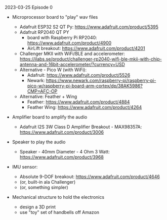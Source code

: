 2023-03-25 Episode 0

- Microprocessor board to "play" wav files
    - Adafruit ESP32 S2 QT Py: https://www.adafruit.com/product/5395
    - Adafruit RP2040 QT PY
        - board with Raspberry Pi RP2040: https://www.adafruit.com/product/4900
        - AirLift breakout: https://www.adafruit.com/product/4201
    - Challenger MKII with WiFi/BLE and accelerometer: https://ilabs.se/product/challenger-rp2040-wifi-ble-mkii-with-chip-antenna-and-16bit-accelerometer/?currency=USD
    - Alternative - Pico W (with WiFi): 
        - Adafruit: https://www.adafruit.com/product/5526
        - Newark: https://www.newark.com/raspberry-pi/raspberry-pi-pico-w/raspberry-pi-board-arm-cortex/dp/38AK5986?CMP=AFC-OP
    - Alternative: Feather + Wing
        - Feather: https://www.adafruit.com/product/4884
        - Feather Wing: https://www.adafruit.com/product/4264

- Amplifier board to amplify the audio
    - Adafruit I2S 3W Class D Amplifier Breakout - MAX98357A: https://www.adafruit.com/product/3006

- Speaker to play the audio
    - Speaker - 40mm Diameter - 4 Ohm 3 Watt: https://www.adafruit.com/product/3968

- IMU sensor:
    - Absolute 9-DOF breakout: https://www.adafruit.com/product/4646
    - (or, built-in ala Challenger)
    - (or, something simpler)
    
- Mechanical structure to hold the electronics
    - design a 3D print
    - use "toy" set of handbells off Amazon